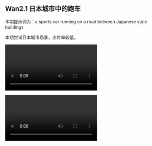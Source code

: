 ## Wan2.1 日本城市中的跑车

本期提示词为：a sports car running on a road between Japanese style buildings

本期尝试日本城市场景，出片率较低。

<video src="https://github.com/Willian7004/media-blog/blob/main/files/202506/2025061004/Wan2.1_00007.mp4?raw=true" controls style="max-width: 100%;"></video>

<video src="https://github.com/Willian7004/media-blog/blob/main/files/202506/2025061004/Wan2.1_00008.mp4?raw=true" controls style="max-width: 100%;"></video>